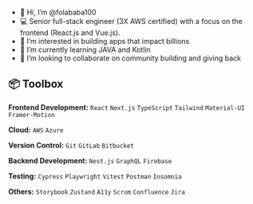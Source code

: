 - 👋 Hi, I’m @folababa100
- 💻 Senior full-stack engineer (3X AWS certified) with a focus on the frontend (React.js and Vue.js).
- 👀 I’m interested in building apps that impact billions
- 🌱 I’m currently learning JAVA and Kotlin
- 💞️ I’m looking to collaborate on community building and giving back

## 📦 Toolbox

**Frontend Development:** `React` `Next.js` `TypeScript` `Tailwind` `Material-UI` `Framer-Motion`

**Cloud:** `AWS` `Azure`
 
**Version Control:** `Git` `GitLab` `Bitbucket`

**Backend Development:** `Nest.js` `GraphQL` `Firebase` 

**Testing:** `Cypress` `Playwright` `Vitest` `Postman` `Insomnia`

**Others:** `Storybook` `Zustand` `A11y` `Scrum` `Confluence` `Jira`
